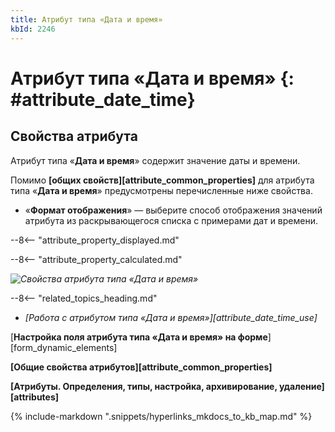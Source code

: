 ```yaml
---
title: Атрибут типа «Дата и время»
kbId: 2246
---
```


# Атрибут типа «Дата и время» {: #attribute_date_time}

## Свойства атрибута

Атрибут типа «**Дата и время**» содержит значение даты и времени.

Помимо **[общих свойств][attribute_common_properties]** для атрибута типа «**Дата и время**» предусмотрены перечисленные ниже свойства.

- «**Формат отображения**» — выберите способ отображения значений атрибута из раскрывающегося списка с примерами дат и времени.

--8<-- "attribute_property_displayed.md"

--8<-- "attribute_property_calculated.md"

_![Свойства атрибута типа «Дата и время»](attribute_date_time_properties.png)_

<div class="relatedTopics">

--8<-- "related_topics_heading.md"

- *[Работа с атрибутом типа «Дата и время»][attribute_date_time_use]*

</div>

[**Настройка поля атрибута типа «Дата и время» на форме**][form_dynamic_elements]

**[Общие свойства атрибутов][attribute_common_properties]**

**[Атрибуты. Определения, типы, настройка, архивирование, удаление][attributes]**


{% include-markdown ".snippets/hyperlinks_mkdocs_to_kb_map.md" %}
